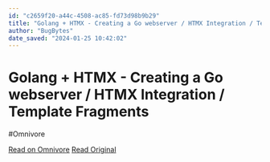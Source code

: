 ```yaml
---
id: "c2659f20-a44c-4508-ac85-fd73d98b9b29"
title: "Golang + HTMX - Creating a Go webserver / HTMX Integration / Template Fragments"
author: "BugBytes"
date_saved: "2024-01-25 10:42:02"
---
```


# Golang + HTMX - Creating a Go webserver / HTMX Integration / Template Fragments
#Omnivore

[Read on Omnivore](https://omnivore.app/me/golang-htmx-creating-a-go-webserver-htmx-integration-template-fr-18d40366123)
[Read Original](https://www.youtube.com/watch?v=F9H6vYelYyU)

